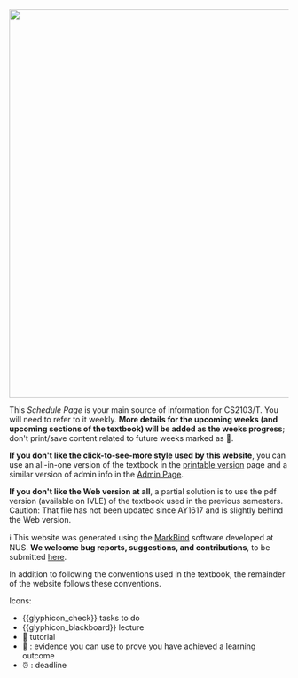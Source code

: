 <div id="essential">

<img src="{{baseUrl}}/images/growingPlant.png" width="700">

<tip-box type="important"> 

This _Schedule Page_ is your main source of information for CS2103/T. You will need to refer to it weekly. **More details for the upcoming weeks (and upcoming sections of the textbook) will be added as the weeks progress**; don't print/save content related to future weeks marked as :construction:.

</tip-box>

<tip-box type="tip"> 

**If you don't like the click-to-see-more style used by this website**, you can use an all-in-one version of the textbook in the [printable version]({{baseUrl}}/book/common/print.html) page and a similar version of admin info in the [Admin Page]({{baseUrl}}/admin/index.html).

**If you don't like the Web version at all**, a partial solution is to use the pdf version (available on IVLE) of the textbook used in the previous semesters. Caution: That file has not been updated since AY1617 and is slightly behind the Web version.

</tip-box>

<tip-box> 

:information_source: This website was generated using the [MarkBind](https://markbind.github.io/) software developed at NUS. **We welcome bug reports, suggestions, and contributions**, to be submitted [here]({{module_org}}/website/issues).

</tip-box>

<panel header="Using the textbook" expanded>
 <include src="../../book/about/usage.md#browsers" />
 <include src="../../book/about/usage.md#layers"/>
</panel>

</div>
<div id="more">

<panel header="More info about using the textbook" expanded>
  <include src="../../book/about/usage.md#conventions" name="Conventions Used" dynamic/>
  <include src="../../book/about/usage.md#searching" name="Searching for Keywords" dynamic/>
  <include src="../../book/about/usage.md#saving" name="Saving as PDF" dynamic/>
  <include src="../../book/about/usage.md#printing" name="Printing" dynamic/>
</panel>

<panel header="Additional conventions used in the website" expanded>

In addition to following the conventions used in the textbook, the remainder of the website follows these conventions.

Icons:

* {{glyphicon_check}} tasks to do 
* {{glyphicon_blackboard}} lecture
* :raising_hand: tutorial 
* :dart: : evidence you can use to prove you have achieved a learning outcome
* :alarm_clock: : deadline

</panel>

</div>